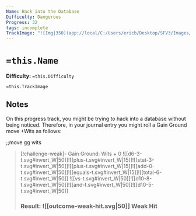 ```yaml
---
Name: Hack into the Database
Difficulty: Dangerous
Progress: 32
tags: incomplete
TrackImage: "![Img|350](app://local/C:/Users/ericb/Desktop/SFV3/Images/IS_Shortcut_Images/ProgressTracks/progress-track-32.svg)"
---
```


# `=this.Name`
**Difficulty:** `=this.Difficulty`

`=this.TrackImage`

## Notes
On this progress track, you might be trying to hack into a database without being noticed.  Therefore, in your journal entry you might roll a Gain Ground move +Wits as follows:

;;move gg wits

> [!challenge-weak]- Gain Ground: Wits + 0
> ![[d6-3-t.svg#invert_W|50]]![[plus-t.svg#invert_W|15]]![[stat-3-t.svg#invert_W|50]]![[plus-t.svg#invert_W|15]]![[add-0-t.svg#invert_W|50]]![[equals-t.svg#invert_W|15]]![[total-6-t.svg#invert_W|50]]
> ![[vs-t.svg#invert_W|50]]![[d10-8-t.svg#invert_W|50]]![[and-t.svg#invert_W|50]]![[d10-5-t.svg#invert_W|50]]
> ### Result: ![[outcome-weak-hit.svg|50]] Weak Hit

